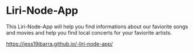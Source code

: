 # Liri-Node-App

This Liri-Node-App will help you find informations about our faviorite songs and movies and help you find local concerts for your faviorite artists.

https://jess19ibarra.github.io/-liri-node-app/
